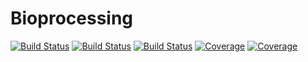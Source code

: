 # Bioprocessing

[![Build Status](https://github.com/dfabianus/Bioprocessing.jl/actions/workflows/CI.yml/badge.svg?branch=master)](https://github.com/dfabianus/Bioprocessing.jl/actions/workflows/CI.yml?query=branch%3Amaster)
[![Build Status](https://travis-ci.com/dfabianus/Bioprocessing.jl.svg?branch=master)](https://travis-ci.com/dfabianus/Bioprocessing.jl)
[![Build Status](https://ci.appveyor.com/api/projects/status/github/dfabianus/Bioprocessing.jl?svg=true)](https://ci.appveyor.com/project/dfabianus/Bioprocessing-jl)
[![Coverage](https://codecov.io/gh/dfabianus/Bioprocessing.jl/branch/master/graph/badge.svg)](https://codecov.io/gh/dfabianus/Bioprocessing.jl)
[![Coverage](https://coveralls.io/repos/github/dfabianus/Bioprocessing.jl/badge.svg?branch=master)](https://coveralls.io/github/dfabianus/Bioprocessing.jl?branch=master)
